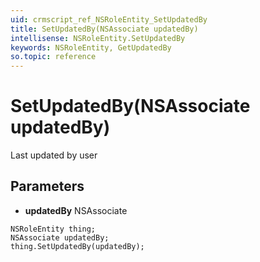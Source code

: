 ```yaml
---
uid: crmscript_ref_NSRoleEntity_SetUpdatedBy
title: SetUpdatedBy(NSAssociate updatedBy)
intellisense: NSRoleEntity.SetUpdatedBy
keywords: NSRoleEntity, GetUpdatedBy
so.topic: reference
---
```


# SetUpdatedBy(NSAssociate updatedBy)

Last updated by user

## Parameters

* **updatedBy** NSAssociate

```crmscript
NSRoleEntity thing;
NSAssociate updatedBy;
thing.SetUpdatedBy(updatedBy);
```

